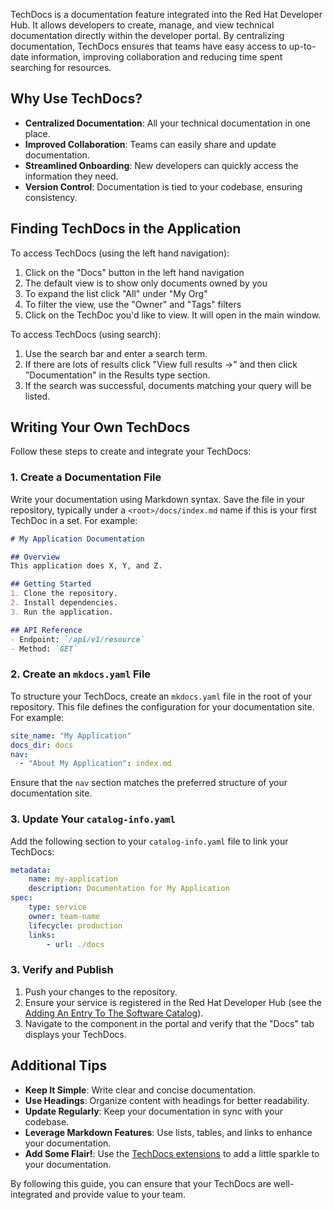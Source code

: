 TechDocs is a documentation feature integrated into the Red Hat Developer Hub. It allows developers to create, manage, and view technical documentation directly within the developer portal. By centralizing documentation, TechDocs ensures that teams have easy access to up-to-date information, improving collaboration and reducing time spent searching for resources.

## Why Use TechDocs?

* **Centralized Documentation**: All your technical documentation in one place.
* **Improved Collaboration**: Teams can easily share and update documentation.
* **Streamlined Onboarding**: New developers can quickly access the information they need.
* **Version Control**: Documentation is tied to your codebase, ensuring consistency.

## Finding TechDocs in the Application

To access TechDocs (using the left hand navigation):

1. Click on the "Docs" button in the left hand navigation
1. The default view is to show only documents owned by you
1. To expand the list click "All" under "My Org"
1. To filter the view, use the "Owner" and "Tags" filters
1. Click on the TechDoc you'd like to view. It will open in the main window.

To access TechDocs (using search):

1. Use the search bar and enter a search term.
1. If there are lots of results click "View full results ->" and then click "Documentation" in the Results type section.
1. If the search was successful, documents matching your query will be listed.

## Writing Your Own TechDocs

Follow these steps to create and integrate your TechDocs:

### 1. Create a Documentation File

Write your documentation using Markdown syntax. Save the file in your repository, typically under a `<root>/docs/index.md` name if this is your first TechDoc in a set. For example:

```markdown
# My Application Documentation

## Overview
This application does X, Y, and Z.

## Getting Started
1. Clone the repository.
2. Install dependencies.
3. Run the application.

## API Reference
- Endpoint: `/api/v1/resource`
- Method: `GET`
```

### 2. Create an `mkdocs.yaml` File

To structure your TechDocs, create an `mkdocs.yaml` file in the root of your repository. This file defines the configuration for your documentation site. For example:

```yaml
site_name: "My Application"
docs_dir: docs
nav:
  - "About My Application": index.md
```

Ensure that the `nav` section matches the preferred structure of your documentation site.

### 3. Update Your `catalog-info.yaml`

Add the following section to your `catalog-info.yaml` file to link your TechDocs:

```yaml
metadata:
    name: my-application
    description: Documentation for My Application
spec:
    type: service
    owner: team-name
    lifecycle: production
    links:
        - url: ./docs
```

### 3. Verify and Publish

1. Push your changes to the repository.
1. Ensure your service is registered in the Red Hat Developer Hub (see the [Adding An Entry To The Software Catalog](catalogs.md#adding-an-entry-to-the-software-catalog)).
1. Navigate to the component in the portal and verify that the "Docs" tab displays your TechDocs.

## Additional Tips

* **Keep It Simple**: Write clear and concise documentation.
* **Use Headings**: Organize content with headings for better readability.
* **Update Regularly**: Keep your documentation in sync with your codebase.
* **Leverage Markdown Features**: Use lists, tables, and links to enhance your documentation.
* **Add Some Flair!**: Use the [TechDocs extensions](extensions.md) to add a little sparkle to your documentation.

By following this guide, you can ensure that your TechDocs are well-integrated and provide value to your team.

